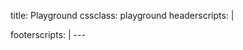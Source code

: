 title: Playground
cssclass: playground
headerscripts: |
  <link rel="stylesheet" type="text/css" href="/css/samples.css" />
footerscripts: |
  <script src="/libs/ace.js" type="text/javascript" charset="utf-8"></script>
  <script src="/libs/Chart.min.js" type="text/javascript" charset="utf-8"></script>
  <script src="http://noder-js.ariatemplates.com/dist/v1.2.1/noder.dev.min.js">
    {
      packaging: {
        baseUrl: "/",
        preprocessors: [{
          pattern: /\.hsp$/,
          module: "hsp/compiler/compile"
        }, {
          pattern: /^(?!hsp\/|libs\/).*\.(hsp|js)$/,
          module: "hsp/transpiler/transpile"
        }]
      },
      resolver: {
        "default" : {
          "uglify-js" : "/libs/uglify-js"
        }
      }
    }
  </script>
  <script src="/dist/<%=version%>/hashspace-noder.min.js" type="text/javascript"></script>
  <script src="/dist/<%=version%>/hashspace-noder-compiler.min.js" type="text/javascript"></script>
  <script type="noder">
    var Playground = require("/playground/playground");
    var pg = new Playground("main");
    pg.showSample(0);
  </script>
---

<div id="main"></div>
